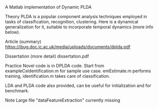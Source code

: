 A Matlab implementation of Dynamic PLDA 

Theory
PLDA is a popular component analysis techniques employed in tasks of classification, recognition, clustering. Here is a dynamical generalization for it, suitable to incorporate temporal dynamics (more info below).

Article (summary)
https://ibug.doc.ic.ac.uk/media/uploads/documents/dplda.pdf

Dissertation (more detail)
dissertation.pdf


Practice
Novel code is in DPLDA code. Start from exampleCsIdentification.m for sample use case. 
emEstimate.m performs training, identification.m takes care of classification. 

LDA and PLDA code also provided, can be useful for initialization and for benchmark.

Note
Large file "dataFeatureExtraction" currently missing
